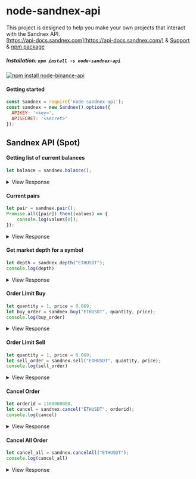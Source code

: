 # node-sandnex-api
This project is designed to help you make your own projects that interact with the Sandnex API.
<br>
<a href="https://api.docs.sandnex.com">[https://api-docs.sandnex.com](https://api-docs.sandnex.com/)</a> &amp;
<a href="https://t.me/sandnex">Support</a> &amp;
<a href="https://www.npmjs.com/package/node-sandnex-api">npm package</a>

##### Installation: `npm install -s node-sandnex-api`
[![npm install node-binance-api](https://api-docs.sandnex.com/images/sand-logo-0d9fa8ee.png)](https://npmjs.org/package/node-sandnex-api)

#### Getting started
```javascript
const Sandnex = require('node-sandnex-api');
const sandnex = new Sandnex().options({
  APIKEY: '<key>',
  APISECRET: '<secret>'
});
```

## Sandnex API (Spot)

#### Getting list of current balances
```javascript
let balance = sandnex.balance();
```
<details>
 <summary>View Response</summary>

```js
{ status: true,result : [ ticker_id: 'BTC_USDT', base: 'BTC', target: 'USDT'] }
```
</details>

#### Current pairs
```javascript
let pair = sandnex.pair();
Promise.all([pair]).then((values) => {
    console.log(values[0]);
});
```

<details>
 <summary>View Response</summary>

```js
{ status: true,result : [ ticker_id: 'BTC_USDT', base: 'BTC', target: 'USDT'] }
```
</details>


#### Get market depth for a symbol
```javascript
let depth = sandnex.depth("ETHUSDT");
console.log(depth)
```

<details>
 <summary>View Response</summary>

```js
{
  status: true,
  result : [
    bids: [
      '0.00022997': '49.00000000',
      '0.00022867': '11.00000000',
      '0.00022865': '1149.00000000',
      '0.00022810': '20.00000000',
      '0.00022800': '1000.00000000',
      '0.00022777': '1350.00000000',
    ],
    asks : [
      '0.00022999': '32.00000000',
      '0.00023086': '583.00000000',
      '0.00023095': '1154.00000000',
      '0.00023119': '781.00000000',
      '0.00023120': '3401.00000000',
      '0.00023180': '4889.00000000',
    ],
  ]
}
```
</details>

#### Order Limit Buy
```javascript
let quantity = 1, price = 0.069;
let buy_order = sandnex.buy("ETHUSDT", quantity, price);
console.log(buy_order)
```

<details>
 <summary>View Response</summary>

```js
{
  status: true,
  result : [
    pair: 'ETHUSDT',
    quantity: 1,
    price: 0.069,
    result: 0.069,
  ]
}
```
</details>


#### Order Limit Sell
```javascript
let quantity = 1, price = 0.069;
let sell_order = sandnex.sell("ETHUSDT", quantity, price);
console.log(sell_order)
```

<details>
 <summary>View Response</summary>

```js
{
  status: true,
  result : [
    pair: 'ETHUSDT',
    quantity: 1,
    price: 0.069,
    result: 0.069,
  ]
}
```
</details>


#### Cancel Order
```javascript
let orderid = 1100000000,
let cancel = sandnex.cancel("ETHUSDT", orderid);
console.log(cancel)
```

<details>
 <summary>View Response</summary>

```js
{
  status: true,
  pair: 'ETHUSDT',
  orderid : 100000000,
  result : []
}
```
</details>

#### Cancel All Order
```javascript
let cancel_all = sandnex.cancelAll("ETHUSDT");
console.log(cancel_all)
```

<details>
 <summary>View Response</summary>

```js
{
  status: true,
  pair: 'ETHUSDT',
  result : []
}
```
</details>







